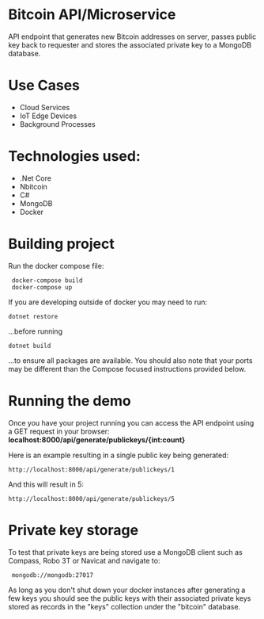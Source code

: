 # Bitcoin API/Microservice
API endpoint that generates new Bitcoin addresses on server, passes public key back to requester and stores the associated private key to a MongoDB database.

# Use Cases
* Cloud Services
* IoT Edge Devices
* Background Processes

# Technologies used:
* .Net Core
* Nbitcoin
* C#
* MongoDB
* Docker

# Building project
Run the docker compose file:

     docker-compose build
     docker-compose up

If you are developing outside of docker you may need to run:

    dotnet restore

...before running

    dotnet build

...to ensure all packages are available. You should also note that your ports may be different than the Compose focused instructions provided below.

# Running the demo
Once you have your project running you can access the API endpoint using a GET request in your browser:
**localhost:8000/api/generate/publickeys/{int:count}**

Here is an example resulting in a single public key being generated:

    http://localhost:8000/api/generate/publickeys/1

And this will result in 5:

    http://localhost:8000/api/generate/publickeys/5

# Private key storage
To test that private keys are being stored use a MongoDB client such as Compass, Robo 3T or Navicat and navigate to:

     mongodb://mongodb:27017

As long as you don't shut down your docker instances after generating a few keys you should see the public keys with their associated private keys stored as records in the "keys" collection under the "bitcoin" database.